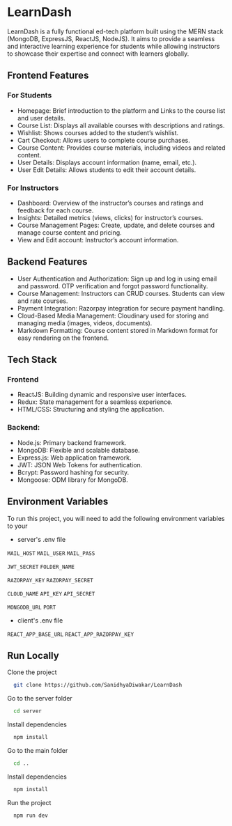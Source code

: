
# LearnDash

LearnDash is a fully functional ed-tech platform built using the MERN stack (MongoDB, ExpressJS, ReactJS, NodeJS). It aims to provide a seamless and interactive learning experience for students while allowing instructors to showcase their expertise and connect with learners globally.

## Frontend Features

### For Students

- Homepage: Brief introduction to the platform and Links to the course list and user details.
- Course List: Displays all available courses with descriptions and ratings.
- Wishlist: Shows courses added to the student’s wishlist.
- Cart Checkout: Allows users to complete course purchases.
- Course Content: Provides course materials, including videos and related content.
- User Details: Displays account information (name, email, etc.).
- User Edit Details: Allows students to edit their account details.

### For Instructors

- Dashboard: Overview of the instructor’s courses and ratings and feedback for each course.
- Insights: Detailed metrics (views, clicks) for instructor’s courses.
- Course Management Pages: Create, update, and delete courses and manage course content and pricing.
- View and Edit account: Instructor’s account information.

## Backend Features

- User Authentication and Authorization: Sign up and log in using email and password. OTP verification and forgot password functionality.
- Course Management: Instructors can CRUD courses. Students can view and rate courses.
- Payment Integration: Razorpay integration for secure payment handling.
- Cloud-Based Media Management: Cloudinary used for storing and managing media (images, videos, documents).
- Markdown Formatting: Course content stored in Markdown format for easy rendering on the frontend.

## Tech Stack

### Frontend
- ReactJS: Building dynamic and responsive user interfaces.
- Redux: State management for a seamless experience.
- HTML/CSS: Structuring and styling the application.
### Backend:
- Node.js: Primary backend framework.
- MongoDB: Flexible and scalable database.
- Express.js: Web application framework.
- JWT: JSON Web Tokens for authentication.
- Bcrypt: Password hashing for security.
- Mongoose: ODM library for MongoDB.

## Environment Variables

To run this project, you will need to add the following environment variables to your
- server's .env file

`MAIL_HOST`
`MAIL_USER` 
`MAIL_PASS`

`JWT_SECRET`
`FOLDER_NAME`

`RAZORPAY_KEY`
`RAZORPAY_SECRET`

`CLOUD_NAME`
`API_KEY`
`API_SECRET`

`MONGODB_URL`
`PORT`

- client's .env file

`REACT_APP_BASE_URL`
`REACT_APP_RAZORPAY_KEY`


## Run Locally

Clone the project

```bash
  git clone https://github.com/SanidhyaDiwakar/LearnDash
```

Go to the server folder

```bash
  cd server
```

Install dependencies

```bash
  npm install
```
Go to the main folder

```bash
  cd ..
```

Install dependencies

```bash
  npm install
```

Run the project

```bash
  npm run dev
```

